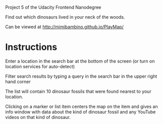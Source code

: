 Project 5 of the Udacity Frontend Nanodegree

Find out which dinosaurs lived in your neck of the woods.

Can be viewed at http://mimibambino.github.io/PlayMap/

Instructions
================

Enter a location in the search bar at the bottom of the screen (or turn on location services for auto-detect)

Filter search results by typing a query in the search bar in the upper right hand corner

The list will contain 10 dinosaur fossils that were found nearest to your location.

Clicking on a marker or list item centers the map on the item and gives an info window with data about the kind of dinosaur fossil and any YouTube videos on that kind of dinosaur.


